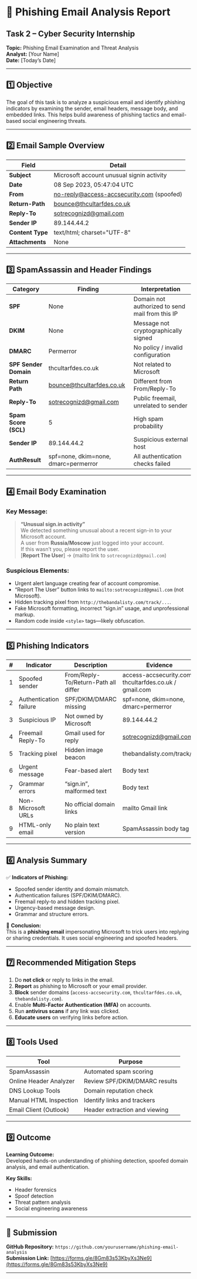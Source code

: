 # 🧾 Phishing Email Analysis Report

## Task 2 – Cyber Security Internship
**Topic:** Phishing Email Examination and Threat Analysis  
**Analyst:** [Your Name]  
**Date:** [Today’s Date]

---

## 1️⃣ Objective
The goal of this task is to analyze a suspicious email and identify phishing indicators by examining the sender, email headers, message body, and embedded links. This helps build awareness of phishing tactics and email-based social engineering threats.

---

## 2️⃣ Email Sample Overview

| Field | Detail |
|-------|---------|
| **Subject** | Microsoft account unusual signin activity |
| **Date** | 08 Sep 2023, 05:47:04 UTC |
| **From** | no-reply@access-accsecurity.com (spoofed) |
| **Return-Path** | bounce@thcultarfdes.co.uk |
| **Reply-To** | sotrecognizd@gmail.com |
| **Sender IP** | 89.144.44.2 |
| **Content Type** | text/html; charset="UTF-8" |
| **Attachments** | None |

---

## 3️⃣ SpamAssassin and Header Findings

| Category | Finding | Interpretation |
|-----------|----------|----------------|
| **SPF** | None | Domain not authorized to send mail from this IP |
| **DKIM** | None | Message not cryptographically signed |
| **DMARC** | Permerror | No policy / invalid configuration |
| **SPF Sender Domain** | thcultarfdes.co.uk | Not related to Microsoft |
| **Return Path** | bounce@thcultarfdes.co.uk | Different from From/Reply-To |
| **Reply-To** | sotrecognizd@gmail.com | Public freemail, unrelated to sender |
| **Spam Score (SCL)** | 5 | High spam probability |
| **Sender IP** | 89.144.44.2 | Suspicious external host |
| **AuthResult** | spf=none, dkim=none, dmarc=permerror | All authentication checks failed |

---

## 4️⃣ Email Body Examination

### Key Message:
> **“Unusual sign.in activity”**  
> We detected something unusual about a recent sign-in to your Microsoft account.  
> A user from **Russia/Moscow** just logged into your account.  
> If this wasn’t you, please report the user.  
> [**Report The User**] → (mailto link to `sotrecognizd@gmail.com`)

### Suspicious Elements:
- Urgent alert language creating fear of account compromise.
- “Report The User” button links to `mailto:sotrecognizd@gmail.com` (not Microsoft).
- Hidden tracking pixel from `http://thebandalisty.com/track/...`.
- Fake Microsoft formatting, incorrect “sign.in” usage, and unprofessional markup.
- Random code inside `<style>` tags—likely obfuscation.

---

## 5️⃣ Phishing Indicators

| # | Indicator | Description | Evidence |
|---|------------|--------------|-----------|
| 1 | Spoofed sender | From/Reply-To/Return-Path all differ | access-accsecurity.com / thcultarfdes.co.uk / gmail.com |
| 2 | Authentication failure | SPF/DKIM/DMARC missing | spf=none, dkim=none, dmarc=permerror |
| 3 | Suspicious IP | Not owned by Microsoft | 89.144.44.2 |
| 4 | Freemail Reply-To | Gmail used for reply | sotrecognizd@gmail.com |
| 5 | Tracking pixel | Hidden image beacon | thebandalisty.com/track/... |
| 6 | Urgent message | Fear-based alert | Body text |
| 7 | Grammar errors | “sign.in”, malformed text | Body text |
| 8 | Non-Microsoft URLs | No official domain links | mailto Gmail link |
| 9 | HTML-only email | No plain text version | SpamAssassin body tag |

---

## 6️⃣ Analysis Summary
✅ **Indicators of Phishing:**  
- Spoofed sender identity and domain mismatch.  
- Authentication failures (SPF/DKIM/DMARC).  
- Freemail reply-to and hidden tracking pixel.  
- Urgency-based message design.  
- Grammar and structure errors.  

🚫 **Conclusion:**  
This is a **phishing email** impersonating Microsoft to trick users into replying or sharing credentials. It uses social engineering and spoofed headers.

---

## 7️⃣ Recommended Mitigation Steps
1. Do **not click** or reply to links in the email.
2. **Report** as phishing to Microsoft or your email provider.
3. **Block** sender domains (`access-accsecurity.com`, `thcultarfdes.co.uk`, `thebandalisty.com`).
4. Enable **Multi-Factor Authentication (MFA)** on accounts.
5. Run **antivirus scans** if any link was clicked.
6. **Educate users** on verifying links before action.

---

## 8️⃣ Tools Used
| Tool | Purpose |
|------|----------|
| SpamAssassin | Automated spam scoring |
| Online Header Analyzer | Review SPF/DKIM/DMARC results |
| DNS Lookup Tools | Domain reputation check |
| Manual HTML Inspection | Identify links and trackers |
| Email Client (Outlook) | Header extraction and viewing |

---

## 9️⃣ Outcome
**Learning Outcome:**  
Developed hands-on understanding of phishing detection, spoofed domain analysis, and email authentication.  

**Key Skills:**  
- Header forensics  
- Spoof detection  
- Threat pattern analysis  
- Social engineering awareness

---

## 🔗 Submission
**GitHub Repository:** `https://github.com/yourusername/phishing-email-analysis`  
**Submission Link:** [https://forms.gle/8Gm83s53KbyXs3Ne9](https://forms.gle/8Gm83s53KbyXs3Ne9)

---
